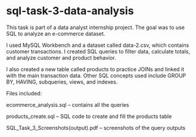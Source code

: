 # sql-task-3-data-analysis
This task is part of a data analyst internship project. The goal was to use SQL to analyze an e-commerce dataset.

I used MySQL Workbench and a dataset called data-2.csv, which contains customer transactions. I created SQL queries to filter data, calculate totals, and analyze customer and product behavior.

I also created a new table called products to practice JOINs and linked it with the main transaction data. Other SQL concepts used include GROUP BY, HAVING, subqueries, views, and indexes.

Files included:

ecommerce_analysis.sql – contains all the queries

products_create.sql – SQL code to create and fill the products table

SQL_Task_3_Screenshots(output).pdf – screenshots of the query outputs
